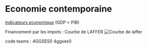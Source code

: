 # Economie contemporaine

[Indicateurs economique](https://tradingeconomics.com) (GDP = PIB)

Financement par les impots : Courbe de LAFFER
![Courbe de laffer](https://www.alternatives-economiques.fr/sites/default/files/public/media/20160901/B604060C.GIF)

code teams : 4GGSES0 4ggses0